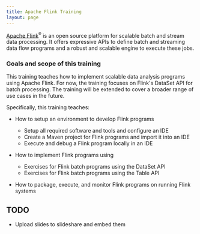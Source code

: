 ```yaml
---
title: Apache Flink Training
layout: page
---
```


[Apache Flink](http://flink.apache.org)<sup>&reg;</sup> is an open source platform for scalable batch and stream data processing. It offers expressive APIs to define batch and streaming data flow programs and a robust and scalable engine to execute these jobs. 


### Goals and scope of this training

This training teaches how to implement scalable data analysis programs using Apache Flink. For now, the training focuses on Flink's DataSet API for batch processing. The training will be extended to cover a broader range of use cases in the future.

Specifically, this training teaches:

- How to setup an environment to develop Flink programs
  - Setup all required software and tools and configure an IDE
  - Create a Maven project for Flink programs and import it into an IDE
  - Execute and debug a Flink program locally in an IDE

- How to implement Flink programs using
	- Exercises for Flink batch programs using the DataSet API
	- Exercises for Flink batch programs using the Table API
  
- How to package, execute, and monitor Flink programs on running Flink systems


## TODO

- Upload slides to slideshare and embed them
